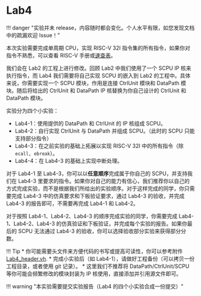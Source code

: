 # Lab4

!!! danger "实验并未 release，内容随时都会变化。个人水平有限，如您发现文档中的疏漏欢迎 Issue！"

<!-- !!! tip "**2023.4.5** 更新：。注意本附件并未经过验证，如果你发现错误，请与我联系修改，谢谢！" -->

本次实验需要完成单周期 CPU，实现 RISC-V 32I 指令集的所有指令，如果你对指令不熟悉，可以查看 RISC-V 手册或[速查表](../Other/RISC_V.md)。

我们会在 Lab2 的工程上进行修改。回顾 Lab2 中我们使用了一个 SCPU IP 核来执行指令，而 Lab4 我们需要将自己实现 SCPU 的嵌入到 Lab2 的工程中。具体来说，你需要实现一个 SCPU 模块，作用是连接 CtrlUnit 模块和 DataPath 模块。随后将给出的 CtrlUnit 和 DataPath IP 核替换为你自己设计的 CtrlUnit 和 DataPath 模块。

实验分为四个小实验：

* Lab4-1：使用提供的 DataPath 和 CtrlUnit 的 IP 核组成 SCPU。
* Lab4-2：自行实现 CtrlUnit 与 DataPath 并组成 SCPU。（此时的 SCPU 只能支持部分指令）
* Lab4-3：在之前实验的基础上拓展以实现 RISC-V 32I 中的所有指令（除 `ecall, ebreak`）。
* Lab4-4：在 Lab4-3 的基础上实现中断处理。

对于 Lab4-1 至 Lab4-3，你可以以**任意顺序**完成属于你自己的 SCPU，并支持我们在 Lab4-3 里要求的指令。如果你对自己的能力有信心，我们推荐你以自己的方式完成实验，而不是根据我们所给出的实验顺序。对于这样完成的同学，你只需要完成 Lab4-3 中的仿真要求和下板验证要求，通过 Lab4-3 的验收，并完成 Lab4-3 的报告即可，不需要再完成 Lab4-1 和 Lab4-2。

对于按照 Lab4-1、Lab4-2、Lab4-3 的顺序完成实验的同学，你需要完成 Lab4-1、Lab4-2、Lab4-3 的仿真验证和下板验证，并完成每个实验的报告。如果你最后的 SCPU 无法通过 Lab4-3 的验收，你可以选择验收部分实验来获得部分分数。

!!! Tip
    * 你可能需要头文件来方便代码的书写或提高可读性，你可以参考附件 [Lab4_header.vh](./attachment/Lab4_header.vh).
    * 完成小实验后（如 Lab4-1），请做好工程备份（可以拷贝一份工程目录，或者使用 git 记录）。
    * 这里我们不推荐将 DataPath/CtrlUnit/SCPU 等你可能会频繁修改的模块封装为 IP 核使用，直接添加并引用源文件即可。

!!! warning "本实验需要提交实验报告（Lab4 的四个小实验合成一份提交）"